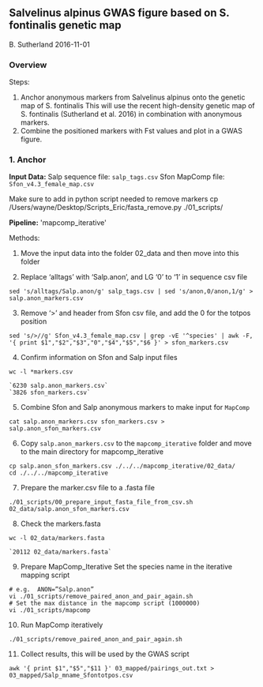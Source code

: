 ## Salvelinus alpinus GWAS figure based on S. fontinalis genetic map
B. Sutherland
2016-11-01

### Overview
Steps:
1) Anchor anonymous markers from Salvelinus alpinus onto the genetic map of S. fontinalis
   This will use the recent high-density genetic map of S. fontinalis (Sutherland et al. 2016) in combination with anonymous markers.
2) Combine the positioned markers with Fst values and plot in a GWAS figure.


### 1. Anchor

**Input Data:**
Salp sequence file: `salp_tags.csv`
Sfon MapComp file: `Sfon_v4.3_female_map.csv`

Make sure to add in python script needed to remove markers
cp /Users/wayne/Desktop/Scripts_Eric/fasta_remove.py ./01_scripts/

**Pipeline:**
'mapcomp_iterative'

Methods:    
1. Move the input data into the folder 02_data and then move into this folder

2. Replace ‘alltags’ with ‘Salp.anon’, and LG ‘0’ to ‘1’ in sequence csv file
```
sed 's/alltags/Salp.anon/g' salp_tags.csv | sed 's/anon,0/anon,1/g' > salp.anon_markers.csv
```

3. Remove ‘>’ and header from Sfon csv file, and add the 0 for the totpos position
```
sed 's/>//g' Sfon_v4.3_female_map.csv | grep -vE '^species' | awk -F, '{ print $1","$2","$3","0","$4","$5","$6 }' > sfon_markers.csv
```

4. Confirm information on Sfon and Salp input files
```
wc -l *markers.csv

`6230 salp.anon_markers.csv`
`3826 sfon_markers.csv`
```

5. Combine Sfon and Salp anonymous markers to make input for `MapComp`
```
cat salp.anon_markers.csv sfon_markers.csv > salp.anon_sfon_markers.csv
```

6. Copy `salp.anon_markers.csv` to the `mapcomp_iterative` folder and move to the main directory for mapcomp_iterative
```
cp salp.anon_sfon_markers.csv ./../../mapcomp_iterative/02_data/
cd ./../../mapcomp_iterative
```

7. Prepare the marker.csv file to a .fasta file
```
./01_scripts/00_prepare_input_fasta_file_from_csv.sh 02_data/salp.anon_sfon_markers.csv
``` 

8. Check the markers.fasta 
```
wc -l 02_data/markers.fasta

`20112 02_data/markers.fasta`
```

9. Prepare MapComp_Iterative 
Set the species name in the iterative mapping script
```
# e.g.  ANON=”Salp.anon”
vi ./01_scripts/remove_paired_anon_and_pair_again.sh
# Set the max distance in the mapcomp script (1000000)
vi ./01_scripts/mapcomp
```

10. Run MapComp iteratively 
```
./01_scripts/remove_paired_anon_and_pair_again.sh
```

11. Collect results, this will be used by the GWAS script
```
awk '{ print $1","$5","$11 }' 03_mapped/pairings_out.txt > 03_mapped/Salp_mname_Sfontotpos.csv
```

